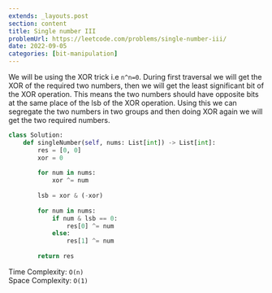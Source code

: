 ```yaml
---
extends: _layouts.post
section: content
title: Single number III
problemUrl: https://leetcode.com/problems/single-number-iii/
date: 2022-09-05
categories: [bit-manipulation]
---
```


We will be using the XOR trick i.e `n^n=0`. During first traversal we will get the XOR of the required two numbers, then we will get the least significant bit of the XOR operation. This means the two numbers should have opposite bits at the same place of the lsb of the XOR operation. Using this we can segregate the two numbers in two groups and then doing XOR again we will get the two required numbers.

```python
class Solution:
    def singleNumber(self, nums: List[int]) -> List[int]:
        res = [0, 0]
        xor = 0
        
        for num in nums:
            xor ^= num
        
        lsb = xor & (-xor)
        
        for num in nums:
            if num & lsb == 0:
                res[0] ^= num
            else:
                res[1] ^= num
        
        return res
```

Time Complexity: `O(n)` <br/>
Space Complexity: `O(1)`